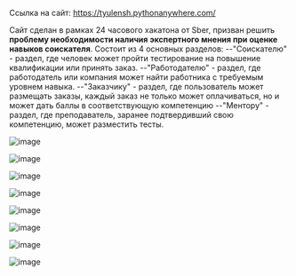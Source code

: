 Ссылка на сайт: https://tyulensh.pythonanywhere.com/


Сайт сделан в рамках 24 часового хакатона от Sber, призван решить **проблему необходимости наличия экспертного мнения при оценке навыков соискателя**. Состоит из 4 основных разделов:
 --"Соискателю" - раздел, где человек может пройти тестирование на повышение квалификации или принять заказ.
 --"Работодателю" - раздел, где работодатель или компания может найти работника с требуемым уровнем навыка.
 --"Заказчику" - раздел, где пользователь может размещать заказы, каждый заказ не только может оплачиваться, но и может дать баллы в соответствующую компетенцию
 --"Ментору" - раздел, где преподаватель, заранее подтвердивший свою компетенцию, может разместить тесты.

![image](https://github.com/Valenarchik/SberHackathon/assets/101575777/30a43bde-713e-4403-8b7b-d1bc357b76d3)


![image](https://github.com/Valenarchik/SberHackathon/assets/101575777/c81ea0ee-a678-47e5-9377-b9fcd5385f08)


![image](https://github.com/Valenarchik/SberHackathon/assets/101575777/55a7791b-8574-43cb-8ede-b9232b6d78a4)


![image](https://github.com/Valenarchik/SberHackathon/assets/101575777/43f32f3a-73d0-4462-a59e-89890b6ddb21)


![image](https://github.com/Valenarchik/SberHackathon/assets/101575777/43879ab6-df02-4894-8d74-ed8d6a73a3c1)


![image](https://github.com/Valenarchik/SberHackathon/assets/101575777/aa936fa8-2be9-44ec-bd97-ed7b565c7e8a)


![image](https://github.com/Valenarchik/SberHackathon/assets/101575777/a28f0b00-ed4e-4dc7-be78-705b1b71c0b3)


![image](https://github.com/Valenarchik/SberHackathon/assets/101575777/c82fda9f-d608-4880-b60a-e94f694c8ce2)
